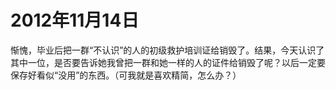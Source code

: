 # 2012年11月14日

惭愧，毕业后把一群“不认识”的人的初级救护培训证给销毁了。结果，今天认识了其中一位，是否要告诉她我曾把一群和她一样的人的证件给销毁了呢？以后一定要保存好看似“没用”的东西。（可我就是喜欢精简，怎么办？）

